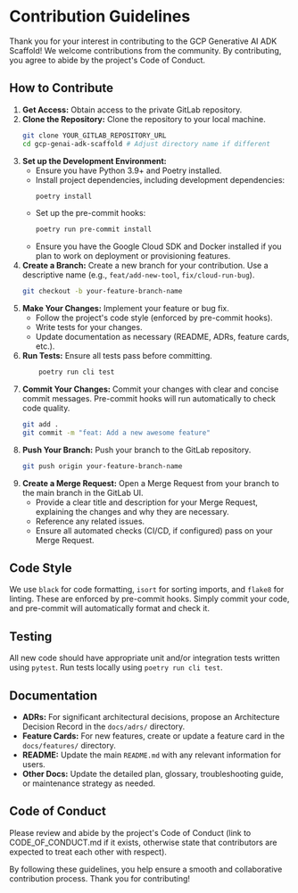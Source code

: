 # Contribution Guidelines

Thank you for your interest in contributing to the GCP Generative AI ADK Scaffold! We welcome contributions from the community. By contributing, you agree to abide by the project's Code of Conduct.

## How to Contribute

1.  **Get Access:** Obtain access to the private GitLab repository.
2.  **Clone the Repository:** Clone the repository to your local machine.
    ```bash
    git clone YOUR_GITLAB_REPOSITORY_URL
    cd gcp-genai-adk-scaffold # Adjust directory name if different
    ```
3.  **Set up the Development Environment:**
    *   Ensure you have Python 3.9+ and Poetry installed.
    *   Install project dependencies, including development dependencies:
        ```bash
        poetry install
        ```
    *   Set up the pre-commit hooks:
        ```bash
        poetry run pre-commit install
        ```
    *   Ensure you have the Google Cloud SDK and Docker installed if you plan to work on deployment or provisioning features.
4.  **Create a Branch:** Create a new branch for your contribution. Use a descriptive name (e.g., `feat/add-new-tool`, `fix/cloud-run-bug`).
    ```bash
    git checkout -b your-feature-branch-name
    ```
5.  **Make Your Changes:** Implement your feature or bug fix.
    *   Follow the project's code style (enforced by pre-commit hooks).
    *   Write tests for your changes.
    *   Update documentation as necessary (README, ADRs, feature cards, etc.).
6.  **Run Tests:** Ensure all tests pass before committing.
    ```bash
        poetry run cli test
    ```
7.  **Commit Your Changes:** Commit your changes with clear and concise commit messages. Pre-commit hooks will run automatically to check code quality.
    ```bash
    git add .
    git commit -m "feat: Add a new awesome feature"
    ```
8.  **Push Your Branch:** Push your branch to the GitLab repository.
    ```bash
    git push origin your-feature-branch-name
    ```
9.  **Create a Merge Request:** Open a Merge Request from your branch to the main branch in the GitLab UI.
    *   Provide a clear title and description for your Merge Request, explaining the changes and why they are necessary.
    *   Reference any related issues.
    *   Ensure all automated checks (CI/CD, if configured) pass on your Merge Request.

## Code Style

We use `black` for code formatting, `isort` for sorting imports, and `flake8` for linting. These are enforced by pre-commit hooks. Simply commit your code, and pre-commit will automatically format and check it.

## Testing

All new code should have appropriate unit and/or integration tests written using `pytest`. Run tests locally using `poetry run cli test`.

## Documentation

*   **ADRs:** For significant architectural decisions, propose an Architecture Decision Record in the `docs/adrs/` directory.
*   **Feature Cards:** For new features, create or update a feature card in the `docs/features/` directory.
*   **README:** Update the main `README.md` with any relevant information for users.
*   **Other Docs:** Update the detailed plan, glossary, troubleshooting guide, or maintenance strategy as needed.

## Code of Conduct

Please review and abide by the project's Code of Conduct (link to CODE_OF_CONDUCT.md if it exists, otherwise state that contributors are expected to treat each other with respect).

By following these guidelines, you help ensure a smooth and collaborative contribution process. Thank you for contributing!
